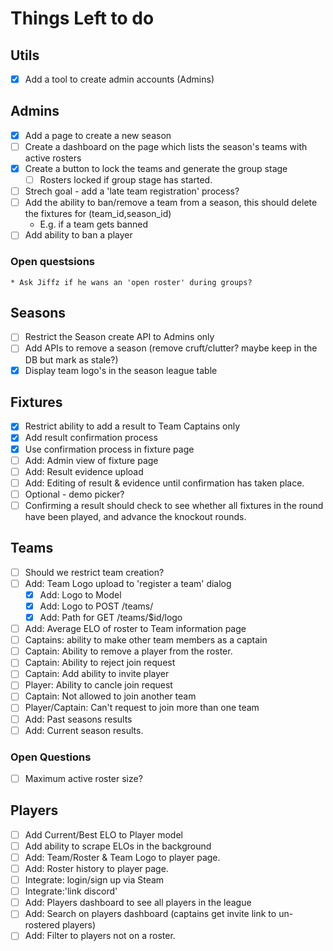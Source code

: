 # Things Left to do

## Utils
* [x] Add a tool to create admin accounts (Admins)

## Admins
* [x] Add a page to create a new season
* [ ] Create a dashboard on the page which lists the season's teams with active rosters
* [x] Create a button to lock the teams and generate the group stage
    * [ ] Rosters locked if group stage has started.
* [ ] Strech goal - add a 'late team registration' process?
* [ ] Add the ability to ban/remove a team from a season, this should delete the fixtures for (team_id,season_id)
    * E.g. if a team gets banned
* [ ] Add ability to ban a player

### Open questsions
    * Ask Jiffz if he wans an 'open roster' during groups?

## Seasons
* [ ] Restrict the Season create API to Admins only
* [ ] Add APIs to remove a season (remove cruft/clutter? maybe keep in the DB but mark as stale?)
* [x] Display team logo's in the season league table

## Fixtures
* [x] Restrict ability to add a result to Team Captains only
* [x] Add result confirmation process
* [x] Use confirmation process in fixture page
* [ ] Add: Admin view of fixture page
* [ ] Add: Result evidence upload
* [ ] Add: Editing of result & evidence until confirmation has taken place.
* [ ] Optional - demo picker?
* [ ] Confirming a result should check to see whether all fixtures in the round have been played, and advance the knockout rounds.

## Teams
* [ ] Should we restrict team creation?
* [ ] Add: Team Logo upload to 'register a team' dialog
    * [x] Add: Logo to Model
    * [x] Add: Logo to POST /teams/
    * [x] Add: Path for GET /teams/$id/logo
* [ ] Add: Average ELO of roster to Team information page
* [ ] Captains: ability to make other team members as a captain
* [ ] Captain: Ability to remove a player from the roster.
* [ ] Captain: Ability to reject join request
* [ ] Captain: Add ability to invite player
* [ ] Player: Ability to cancle join request
* [ ] Captain: Not allowed to join another team
* [ ] Player/Captain: Can't request to join more than one team
* [ ] Add: Past seasons results
* [ ] Add: Current season results.

### Open Questions
* [ ] Maximum active roster size?

## Players
* [ ] Add Current/Best ELO to Player model
* [ ] Add ability to scrape ELOs in the background
* [ ] Add: Team/Roster & Team Logo to player page.
* [ ] Add: Roster history to player page.
* [ ] Integrate: login/sign up via Steam
* [ ] Integrate:'link discord'
* [ ] Add: Players dashboard to see all players in the league
* [ ] Add: Search on players dashboard (captains get invite link to un-rostered players)
* [ ] Add: Filter to players not on a roster.
